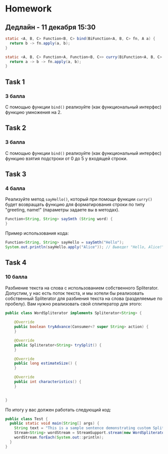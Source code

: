 # Homework 
## Дедлайн - 11 декабря 15:30

```java
static <A, B, C> Function<B, C> bind(BiFunction<A, B, C> fn, A a) {
  return b -> fn.apply(a, b);
}

static <A, B, C> Function<A, Function<B, C>> curry(BiFunction<A, B, C> fn){
  return a -> b -> fn.apply(a, b);
}
```
## Task 1
### 3 балла
С помощью функции `bind()` реализуйте (как функциональный интерфес) функцию умножения на 2.

## Task 2
### 3 балла
С помощью функции `bind()` реализуйте (как функциональный интерфес) функцию взятия подстроки от 0 до 5 у входящей строки.

## Task 3
### 4 балла
Реализуйте метод `sayHello()`, который при помощи функции `curry()` будет возвращать функцию для форматирования строки по типу "greeting, name!" (параметры задаете вы в методах).
```java
Function<String, String> saySmth (String word) {
}
```
Пример использования кода:
```java
Function<String, String> sayHello = saySmth("Hello");
System.out.println(sayHello.apply("Alice")); // Выведет "Hello, Alice!"
```
## Task 4
### 10 балла
Разбиение текста на слова с использованием собственного Spliterator.
Допустим, у нас есть поток текста, и мы хотели бы реализовать собственный Spliterator для разбиения текста на слова (разделяемые по пробелу).
Вам нужно реализовать свой сплитератор для этого:
```java
public class WordSpliterator implements Spliterator<String> {
    
    @Override
    public boolean tryAdvance(Consumer<? super String> action) {
    }

    @Override
    public Spliterator<String> trySplit() {
    }

    @Override
    public long estimateSize() {
    }

    @Override
    public int characteristics() {
    }

    
}
```
По итогу у вас должен работать следующий код:
```java
public class Test {
  public static void main(String[] args) {
    String text = "This is a sample sentence demonstrating custom Spliterator implementation";
    Stream<String> wordStream = StreamSupport.stream(new WordSpliterator(text), false);
    wordStream.forEach(System.out::println);
  }
}
```
